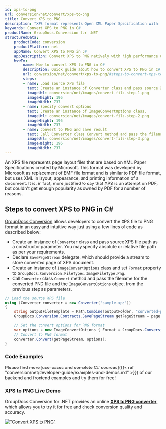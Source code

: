 ```yaml
---
id: xps-to-png
url: conversion/net/convert/xps-to-png
title: Convert XPS to PNG
description: "XPS format represents Open XML Paper Specification with .xps extension. Learn how to convert XPS to PNG file programmatically in C# language using GroupDocs.Conversion for .NET library."
keywords: Convert XPS to PNG in C#
productName: GroupDocs.Conversion for .NET
structuredData:
    productCode: conversion
    productPlatform: net
    appName: Convert XPS to PNG in C#
    appDescription: Convert XPS to PNG natively with high performance using C# language and server side GroupDocs.Conversion for .NET APIs, without the use of any software like Microsoft or Open Office.
    howTo:
        name: How to convert XPS to PNG in C# 
        description: Quick guide about how to convert XPS to PNG in C# with high performance and accuracy.
        url: conversion/net/convert/xps-to-png/#steps-to-convert-xps-to-png-in-c
        steps:
        - name: Load source XPS file 
          text: Create an instance of Converter class and pass source XPS file path as a constructor parameter. You may specify absolute or relative file path as per your requirements. 
          imageUrl: conversion/net/images/convert-file-step-1.png
          imageHeight: 196
          imageWidth: 737
        - name: Specify convert options 
          text: Create an instance of ImageConvertOptions class.
          imageUrl: conversion/net/images/convert-file-step-2.png
          imageHeight: 196
          imageWidth: 737
        - name: Convert to PNG and save result 
          text: Call Converter class Convert method and pass the filename for the converted HTML file and the ImageConvertOptions object from the previous step as parameters.
          imageUrl: conversion/net/images/convert-file-step-3.png
          imageHeight: 196
          imageWidth: 737
---
```


An XPS file represents page layout files that are based on XML Paper Specifications created by Microsoft. This format was developed by Microsoft as replacement of EMF file format and is similar to PDF file format, but uses XML in layout, appearance, and printing information of a document. It is, in fact, more justified to say that XPS is an attempt on PDF, but couldn't get enough popularity as owned by PDF for a number of reasons.

## Steps to convert XPS to PNG in C#

[GroupDocs.Conversion](https://products.groupdocs.com/conversion/net) allows developers to convert the XPS file to PNG format in an easy and intuitive way just using a few lines of code as described below:

* Create an instance of `Converter` class and pass source XPS file path as a constructor parameter. You may specify absolute or relative file path as per your requirements. 
* Declare `SavePageStream` delegate, which should provide a stream to store converted page of XPS document.
* Create an instance of `ImageConvertOptions` class and set `Format` property to `GroupDocs.Conversion.FileTypes.ImageFileType.Png`.
* Call `Converter` class `Convert` method and pass the filename for the converted PNG file and the `ImageConvertOptions` object from the previous step as parameters.

```csharp
// Load the source XPS file
using (Converter converter = new Converter("sample.xps"))
{
    string outputFileTemplate = Path.Combine(outputFolder, "converted-page-{0}.png");
    GroupDocs.Conversion.Contracts.SavePageStream getPageStream = page => new FileStream(string.Format(outputFileTemplate, page), FileMode.Create);

    // Set the convert options for PNG format
    var options = new ImageConvertOptions { Format = GroupDocs.Conversion.FileTypes.ImageFileType.Png };   
    // Convert to PNG format
    converter.Convert(getPageStream, options);
}
```

### Code Examples

Please find more [use-cases and complete C# sources]({{< ref "conversion/net/developer-guide/examples-and-demos.md" >}}) of our backend and frontend examples and try them for free!

### XPS to PNG Live Demo

GroupDocs.Conversion for .NET provides an online [**XPS to PNG converter**](https://products.groupdocs.app/conversion/xps-to-png), which allows you to try it for free and check conversion quality and accuracy.

[!["Convert XPS to PNG"](conversion/net/images/convert-to-png/convert-xps-to-png.png)](https://products.groupdocs.app/conversion/xps-to-png)
